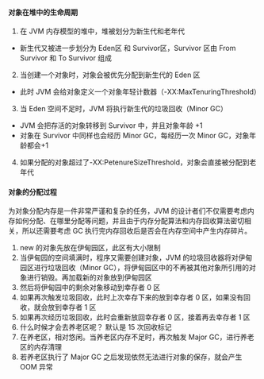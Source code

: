 #### 对象在堆中的生命周期
1. 在 JVM 内存模型的堆中，堆被划分为新生代和老年代
  * 新生代又被进一步划分为 Eden区 和 Survivor区，Survivor 区由 From Survivor 和 To Survivor 组成 
2. 当创建一个对象时，对象会被优先分配到新生代的 Eden 区
  * 此时 JVM 会给对象定义一个对象年轻计数器（-XX:MaxTenuringThreshold） 
3. 当 Eden 空间不足时，JVM 将执行新生代的垃圾回收（Minor GC）
  * JVM 会把存活的对象转移到 Survivor 中，并且对象年龄 +1 
  * 对象在 Survivor 中同样也会经历 Minor GC，每经历一次 Minor GC，对象年龄都会+1 
4. 如果分配的对象超过了-XX:PetenureSizeThreshold，对象会直接被分配到老年代 

#### 对象的分配过程
为对象分配内存是一件非常严谨和复杂的任务，JVM 的设计者们不仅需要考虑内存如何分配、在哪里分配等问题，并且由于内存分配算法和内存回收算法密切相关，所以还需要考虑 GC 执行完内存回收后是否会在内存空间中产生内存碎片。 
1. new 的对象先放在伊甸园区，此区有大小限制 
2. 当伊甸园的空间填满时，程序又需要创建对象，JVM 的垃圾回收器将对伊甸园区进行垃圾回收（Minor GC），将伊甸园区中的不再被其他对象所引用的对象进行销毁。再加载新的对象放到伊甸园区 
3. 然后将伊甸园中的剩余对象移动到幸存者 0 区 
4. 如果再次触发垃圾回收，此时上次幸存下来的放到幸存者 0 区，如果没有回收，就会放到幸存者 1 区 
5. 如果再次经历垃圾回收，此时会重新放回幸存者 0 区，接着再去幸存者 1 区 
6. 什么时候才会去养老区呢？ 默认是 15 次回收标记 
7. 在养老区，相对悠闲。当养老区内存不足时，再次触发 Major GC，进行养老区的内存清理 
8. 若养老区执行了 Major GC  之后发现依然无法进行对象的保存，就会产生 OOM 异常
